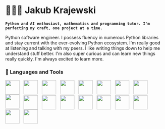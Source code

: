 # 👨🏻‍💻 Jakub Krajewski

**`Python and AI enthusiast, mathematics and programming tutor. I'm perfecting my craft, one project at a time.`** 

Python software engineer. I possess fluency in numerous Python libraries and stay current with the ever-evolving Python ecosystem. I'm really good at listening and talking with my peers. I like writing things down to help me understand stuff better. I'm also super curious and can learn new things really quickly. I'm always excited to learn more.

### 🧰 Languages and Tools

<img align='left' style='width:45px; padding-right:10px' src="https://cdn.jsdelivr.net/gh/devicons/devicon/icons/python/python-original.svg" />
<img align='left' style='width:45px; padding-right:10px' src="https://cdn.jsdelivr.net/gh/devicons/devicon/icons/javascript/javascript-original.svg" />
<img align='left' style='width:45px; padding-right:10px' src="https://cdn.jsdelivr.net/gh/devicons/devicon/icons/django/django-plain.svg" />
<img align='left' style='width:45px; padding-right:10px' src="https://cdn.jsdelivr.net/gh/devicons/devicon/icons/flask/flask-original.svg" />
<img align='left' style='width:45px; padding-right:10px' src="https://cdn.jsdelivr.net/gh/devicons/devicon/icons/mysql/mysql-original.svg" />
<img align='left' style='width:45px; padding-right:10px' src="https://cdn.jsdelivr.net/gh/devicons/devicon/icons/postgresql/postgresql-original.svg" />
<img align='left' style='width:45px; padding-right:10px' src="https://cdn.jsdelivr.net/gh/devicons/devicon/icons/redis/redis-original.svg" />
<img align='left' style='width:45px; padding-right:10px' src="https://cdn.jsdelivr.net/gh/devicons/devicon/icons/pytorch/pytorch-original.svg" />
<img align='left' style='width:45px; padding-right:10px' src="https://cdn.jsdelivr.net/gh/devicons/devicon/icons/opencv/opencv-original.svg" />
                    
<br><br>

<img align='left' style='width:45px; padding-right:10px' src="https://cdn.jsdelivr.net/gh/devicons/devicon/icons/git/git-original.svg" />
<img align='left' style='width:45px; padding-right:10px' src="https://cdn.jsdelivr.net/gh/devicons/devicon/icons/amazonwebservices/amazonwebservices-original.svg" />
<img align='left' style='width:45px; padding-right:10px' src="https://cdn.jsdelivr.net/gh/devicons/devicon/icons/docker/docker-plain.svg" />
<img align='left' style='width:45px; padding-right:10px' src="https://cdn.jsdelivr.net/gh/devicons/devicon/icons/linux/linux-original.svg" />
<img align='left' style='width:45px; padding-right:10px' src="https://cdn.jsdelivr.net/gh/devicons/devicon/icons/vscode/vscode-original.svg" />
<img align='left' style='width:45px; padding-right:10px' src="https://cdn.jsdelivr.net/gh/devicons/devicon/icons/kaggle/kaggle-original.svg" />
<img align='left' style='width:45px; padding-right:10px' src="https://cdn.jsdelivr.net/gh/devicons/devicon/icons/numpy/numpy-original.svg" />
<img align='left' style='width:45px; padding-right:10px' src="https://cdn.jsdelivr.net/gh/devicons/devicon/icons/pandas/pandas-original.svg" />
<img align='left' style='width:45px; padding-right:10px' src="https://cdn.jsdelivr.net/gh/devicons/devicon/icons/tensorflow/tensorflow-original.svg" />
          
<br>
<br>




